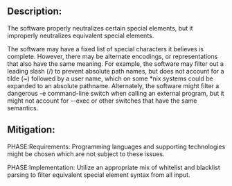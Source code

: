 ## Description:

The software properly neutralizes certain special elements, but it improperly neutralizes equivalent special elements.

The software may have a fixed list of special characters it believes is complete. However, there may be alternate encodings, or representations that also have the same meaning. For example, the software may filter out a leading slash (/) to prevent absolute path names, but does not account for a tilde (~) followed by a user name, which on some *nix systems could be expanded to an absolute pathname. Alternately, the software might filter a dangerous -e command-line switch when calling an external program, but it might not account for --exec or other switches that have the same semantics.

## Mitigation:


PHASE:Requirements:
Programming languages and supporting technologies might be chosen which are not subject to these issues.

PHASE:Implementation:
Utilize an appropriate mix of whitelist and blacklist parsing to filter equivalent special element syntax from all input.

